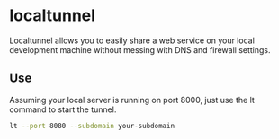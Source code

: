 # localtunnel

Localtunnel allows you to easily share a web service on your local development machine without messing with DNS and firewall settings.

## Use

Assuming your local server is running on port 8000, just use the lt command to start the tunnel.

```sh
lt --port 8080 --subdomain your-subdomain
```